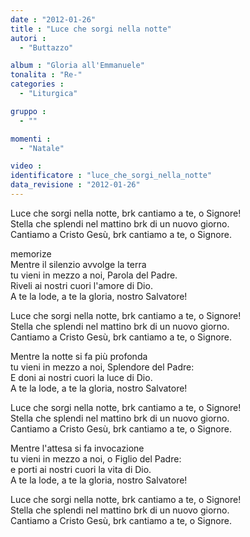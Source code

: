 ```yaml
---
date : "2012-01-26"
title : "Luce che sorgi nella notte"
autori : 
  - "Buttazzo"

album : "Gloria all'Emmanuele"
tonalita : "Re-"
categories : 
  - "Liturgica"

gruppo : 
  - ""

momenti : 
  - "Natale"

video : 
identificatore : "luce_che_sorgi_nella_notte"
data_revisione : "2012-01-26"
---
```

  
  
  
  
  
  
  
  
  
  
  
Luce che sorgi nella notte, brk cantiamo a te, o Signore!  
Stella che splendi nel mattino brk di un nuovo giorno.  
Cantiamo a  Cristo Gesù, brk cantiamo a te, o Signore.  
  
  
memorize  
Mentre il silenzio avvolge la terra  
tu vieni in mezzo a noi, Parola del Padre.  
Riveli ai nostri cuori l'amore di Dio.  
A te la lode, a te la gloria, nostro Salvatore!  
  
  
Luce che sorgi nella notte, brk cantiamo a te, o Signore!  
Stella che splendi nel mattino brk di un nuovo giorno.  
Cantiamo a  Cristo Gesù, brk cantiamo a te, o Signore.  
  
  
  
Mentre la notte si fa più profonda  
tu vieni in mezzo a noi, Splendore del Padre:  
E doni ai nostri cuori la luce di Dio.  
A te la lode, a te la gloria, nostro Salvatore!  
  
  
Luce che sorgi nella notte, brk cantiamo a te, o Signore!  
Stella che splendi nel mattino brk di un nuovo giorno.  
Cantiamo a  Cristo Gesù, brk cantiamo a te, o Signore.  
  
  
  
  
  
  
  
  
Mentre l'attesa si fa invocazione  
tu vieni in mezzo a noi, o Figlio del Padre:  
e porti ai nostri cuori la vita di Dio.  
A te la lode, a te la gloria, nostro Salvatore!  
  
  
Luce che sorgi nella notte, brk cantiamo a te, o Signore!  
Stella che splendi nel mattino brk di un nuovo giorno.  
Cantiamo a  Cristo Gesù, brk cantiamo a te, o Signore.  
  
  
  
  
  
  
  
  
  
  

